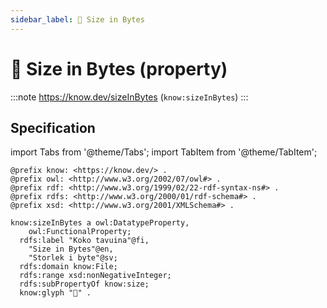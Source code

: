```yaml
---
sidebar_label: 💾 Size in Bytes
---
```


# 💾 Size in Bytes (property)

:::note
https://know.dev/sizeInBytes
(`know:sizeInBytes`)
:::

## Specification

import Tabs from '@theme/Tabs';
import TabItem from '@theme/TabItem';

<Tabs>
<TabItem value="turtle" label="Turtle">

```turtle
@prefix know: <https://know.dev/> .
@prefix owl: <http://www.w3.org/2002/07/owl#> .
@prefix rdf: <http://www.w3.org/1999/02/22-rdf-syntax-ns#> .
@prefix rdfs: <http://www.w3.org/2000/01/rdf-schema#> .
@prefix xsd: <http://www.w3.org/2001/XMLSchema#> .

know:sizeInBytes a owl:DatatypeProperty,
    owl:FunctionalProperty;
  rdfs:label "Koko tavuina"@fi,
    "Size in Bytes"@en,
    "Storlek i byte"@sv;
  rdfs:domain know:File;
  rdfs:range xsd:nonNegativeInteger;
  rdfs:subPropertyOf know:size;
  know:glyph "💾" .

```

</TabItem>
</Tabs>
